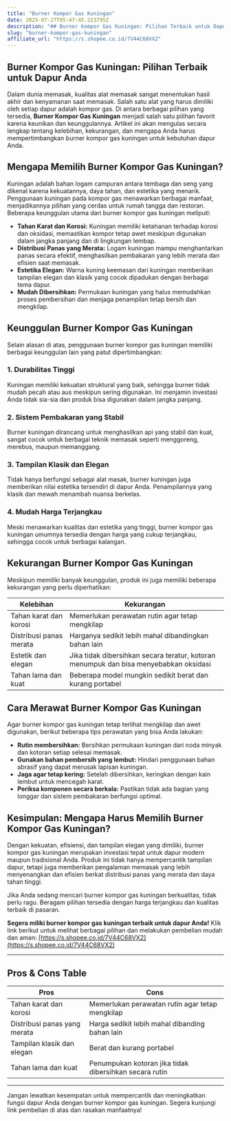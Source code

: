```yaml
---
title: "Burner Kompor Gas Kuningan"
date: 2025-07-27T05:47:45.223795Z
description: "## Burner Kompor Gas Kuningan: Pilihan Terbaik untuk Dapur Anda..."
slug: "burner-kompor-gas-kuningan"
affiliate_url: "https://s.shopee.co.id/7V44C68VX2"
---
```

## Burner Kompor Gas Kuningan: Pilihan Terbaik untuk Dapur Anda

Dalam dunia memasak, kualitas alat memasak sangat menentukan hasil akhir dan kenyamanan saat memasak. Salah satu alat yang harus dimiliki oleh setiap dapur adalah kompor gas. Di antara berbagai pilihan yang tersedia, **Burner Kompor Gas Kuningan** menjadi salah satu pilihan favorit karena keunikan dan keunggulannya. Artikel ini akan mengulas secara lengkap tentang kelebihan, kekurangan, dan mengapa Anda harus mempertimbangkan burner kompor gas kuningan untuk kebutuhan dapur Anda.

## Mengapa Memilih Burner Kompor Gas Kuningan?

Kuningan adalah bahan logam campuran antara tembaga dan seng yang dikenal karena kekuatannya, daya tahan, dan estetika yang menarik. Penggunaan kuningan pada kompor gas menawarkan berbagai manfaat, menjadikannya pilihan yang cerdas untuk rumah tangga dan restoran. Beberapa keunggulan utama dari burner kompor gas kuningan meliputi:

- **Tahan Karat dan Korosi:** Kuningan memiliki ketahanan terhadap korosi dan oksidasi, memastikan kompor tetap awet meskipun digunakan dalam jangka panjang dan di lingkungan lembap.
- **Distribusi Panas yang Merata:** Logam kuningan mampu menghantarkan panas secara efektif, menghasilkan pembakaran yang lebih merata dan efisien saat memasak.
- **Estetika Elegan:** Warna kuning keemasan dari kuningan memberikan tampilan elegan dan klasik yang cocok dipadukan dengan berbagai tema dapur.
- **Mudah Dibersihkan:** Permukaan kuningan yang halus memudahkan proses pembersihan dan menjaga penampilan tetap bersih dan mengkilap.

## Keunggulan Burner Kompor Gas Kuningan

Selain alasan di atas, penggunaan burner kompor gas kuningan memiliki berbagai keunggulan lain yang patut dipertimbangkan:

### 1. Durabilitas Tinggi  
Kuningan memiliki kekuatan struktural yang baik, sehingga burner tidak mudah pecah atau aus meskipun sering digunakan. Ini menjamin investasi Anda tidak sia-sia dan produk bisa digunakan dalam jangka panjang.

### 2. Sistem Pembakaran yang Stabil  
Burner kuningan dirancang untuk menghasilkan api yang stabil dan kuat, sangat cocok untuk berbagai teknik memasak seperti menggoreng, merebus, maupun memanggang.

### 3. Tampilan Klasik dan Elegan  
Tidak hanya berfungsi sebagai alat masak, burner kuningan juga memberikan nilai estetika tersendiri di dapur Anda. Penampilannya yang klasik dan mewah menambah nuansa berkelas.

### 4. Mudah Harga Terjangkau  
Meski menawarkan kualitas dan estetika yang tinggi, burner kompor gas kuningan umumnya tersedia dengan harga yang cukup terjangkau, sehingga cocok untuk berbagai kalangan.

## Kekurangan Burner Kompor Gas Kuningan

Meskipun memiliki banyak keunggulan, produk ini juga memiliki beberapa kekurangan yang perlu diperhatikan:

| Kelebihan                                   | Kekurangan                                           |
|----------------------------------------------|------------------------------------------------------|
| Tahan karat dan korosi                     | Memerlukan perawatan rutin agar tetap mengkilap     |
| Distribusi panas merata                     | Harganya sedikit lebih mahal dibandingkan bahan lain|
| Estetik dan elegan                         | Jika tidak dibersihkan secara teratur, kotoran menumpuk dan bisa menyebabkan oksidasi|
| Tahan lama dan kuat                        | Beberapa model mungkin sedikit berat dan kurang portabel |

## Cara Merawat Burner Kompor Gas Kuningan

Agar burner kompor gas kuningan tetap terlihat mengkilap dan awet digunakan, berikut beberapa tips perawatan yang bisa Anda lakukan:

- **Rutin membersihkan:** Bersihkan permukaan kuningan dari noda minyak dan kotoran setiap selesai memasak.
- **Gunakan bahan pembersih yang lembut:** Hindari penggunaan bahan abrasif yang dapat merusak lapisan kuningan.
- **Jaga agar tetap kering:** Setelah dibersihkan, keringkan dengan kain lembut untuk mencegah karat.
- **Periksa komponen secara berkala:** Pastikan tidak ada bagian yang longgar dan sistem pembakaran berfungsi optimal.

## Kesimpulan: Mengapa Harus Memilih Burner Kompor Gas Kuningan?

Dengan kekuatan, efisiensi, dan tampilan elegan yang dimiliki, burner kompor gas kuningan merupakan investasi tepat untuk dapur modern maupun tradisional Anda. Produk ini tidak hanya mempercantik tampilan dapur, tetapi juga memberikan pengalaman memasak yang lebih menyenangkan dan efisien berkat distribusi panas yang merata dan daya tahan tinggi.

Jika Anda sedang mencari burner kompor gas kuningan berkualitas, tidak perlu ragu. Beragam pilihan tersedia dengan harga terjangkau dan kualitas terbaik di pasaran.

**Segera miliki burner kompor gas kuningan terbaik untuk dapur Anda!** Klik link berikut untuk melihat berbagai pilihan dan melakukan pembelian mudah dan aman: [https://s.shopee.co.id/7V44C68VX2](https://s.shopee.co.id/7V44C68VX2)

---

## Pros & Cons Table

| **Pros**                               | **Cons**                                              |
|----------------------------------------|--------------------------------------------------------|
| Tahan karat dan korosi               | Memerlukan perawatan rutin agar tetap mengkilap       |
| Distribusi panas yang merata         | Harga sedikit lebih mahal dibanding bahan lain        |
| Tampilan klasik dan elegan            | Berat dan kurang portabel                            |
| Tahan lama dan kuat                  | Penumpukan kotoran jika tidak dibersihkan secara rutin |

---

Jangan lewatkan kesempatan untuk mempercantik dan meningkatkan fungsi dapur Anda dengan burner kompor gas kuningan. Segera kunjungi link pembelian di atas dan rasakan manfaatnya!